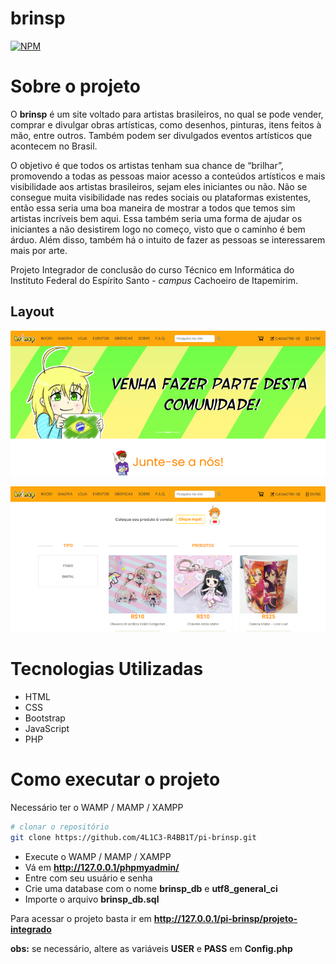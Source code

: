 # brinsp 
[![NPM](https://img.shields.io/npm/l/react)](https://github.com/4L1C3-R4BB1T/pi-brinsp/blob/master/LICENSE) 

# Sobre o projeto
O **brinsp** é um site voltado para artistas brasileiros, no qual se pode vender, comprar e divulgar obras artísticas, como desenhos, pinturas, itens feitos à mão, entre outros. Também podem ser divulgados eventos artísticos que acontecem no Brasil.

O objetivo é que todos os artistas tenham sua chance de “brilhar”, promovendo a todas as pessoas maior acesso a conteúdos artísticos e mais visibilidade aos artistas brasileiros, sejam eles iniciantes ou não. Não se consegue muita visibilidade nas redes sociais ou plataformas existentes, então essa seria uma boa maneira de mostrar a todos que temos sim artistas incríveis bem aqui. Essa também seria uma forma de ajudar os iniciantes a não desistirem logo no começo, visto que o caminho é bem árduo. Além disso, também há o intuito de fazer as pessoas se interessarem mais por arte. 

Projeto Integrador de conclusão do curso Técnico em Informática do Instituto Federal do Espírito Santo - *campus* Cachoeiro de Itapemirim. 

## Layout 
![Web 1](https://github.com/4L1C3-R4BB1T/pi-brinsp/raw/master/assets/imghome.png "Imagem Início")

![Web 2](https://github.com/4L1C3-R4BB1T/pi-brinsp/raw/master/assets/imgshop.png "Imagem Loja")

# Tecnologias Utilizadas
- HTML
- CSS
- Bootstrap
- JavaScript 
- PHP

# Como executar o projeto
Necessário ter o WAMP / MAMP / XAMPP 

```bash
# clonar o repositório
git clone https://github.com/4L1C3-R4BB1T/pi-brinsp.git
```

- Execute o WAMP / MAMP / XAMPP 
- Vá em **http://127.0.0.1/phpmyadmin/**
- Entre com seu usuário e senha
- Crie uma database com o nome **brinsp_db** e **utf8_general_ci**
- Importe o arquivo **brinsp_db.sql**

Para acessar o projeto basta ir em **http://127.0.0.1/pi-brinsp/projeto-integrado**

**obs:** se necessário, altere as variáveis **USER** e **PASS** em **Config.php**
